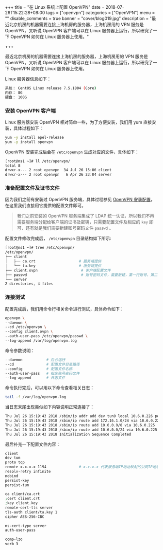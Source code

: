 +++
title = "在 Linux 系统上配置 OpenVPN"
date = 2018-07-26T15:22:28+08:00
tags = ["openvpn"]
categories = ["OpenVPN"]
menu = ""
disable_comments = true
banner = "cover/blog019.jpg"
description = "最近北京机房的机器需要连接上海机房的服务器，上海机房用的 VPN 服务是 OpenVPN。又听说 OpenVPN 客户端可以在 Linux 服务器上运行，所以研究了一下 OpenVPN 如何在 Linux 服务器上使用。"

+++



最近北京机房的机器需要连接上海机房的服务器，上海机房用的 VPN 服务是 OpenVPN。又听说 OpenVPN 客户端可以在 Linux 服务器上运行，所以研究了一下 OpenVPN 如何在 Linux 服务器上使用。

Linux 服务器信息如下：

```bash
系统： CentOS Linux release 7.5.1804 (Core)
内存： 8G
硬盘： 100G
```
### 安装 OpenVPN 客户端
Linux 服务器安装 OpenVPN 相对简单一些，为了方便安装，我们用 yum 直接安装，具体过程如下：

```bash
yum -y install epel-release
yum -y install openvpn
```
OpenVPN 安装完成后会在 `/etc/openvpn` 生成对应的文件，具体如下：

```bash
[root@ns1 ~]# ll /etc/openvpn/
total 8
drwxr-x--- 2 root openvpn  34 Jul 26 15:06 client
drwxr-x--- 2 root openvpn   6 Apr 26 23:04 server
```
### 准备配置文件及证书文件
因为我们之前有安装过 OpenVPN 服务端，具体过程参见 [OpenVPN 安装配置](https://yeaheo.com/2018/07/24/centos-7-%E5%AE%89%E8%A3%85%E9%85%8D%E7%BD%AE-openvpn/)，在这里我们直接用它提供的配置文件即可。

> 我们之前安装的 OpenVPN 服务端集成了 LDAP 统一认证，所以我们不再需要服务端分配给客户端的证书及密钥，只需要配置文件及相应的 `key` 即可，还有就是我们需要新建账号密码文件 `passwd` 。

配置文件修改完成后， `/etc/openvpn` 目录结构如下所示:

```bash
[root@ns1 ~]# tree /etc/openvpn/
/etc/openvpn/
├── client
│   ├── ca.crt                    # 服务端提供
│   └── ta.key                    # 服务端提供
├── client.ovpn                    # 客户端配置文件
├── passwd                         # 账号密码文件，需要新建，第一行账号，第二行是密码
└── server
2 directories, 4 files
```
### 连接测试
配置完成后，我们用命令行相关命令进行测试，具体命令如下：

```bash
openvpn \
--daemon \
--cd /etc/openvpn \
--config client.ovpn \
--auth-user-pass /etc/openvpn/passwd \
--log-append /var/log/openvpn.log
```
命令参数说明：

```bash
--daemon           # 后台运行
--cd               # 配置文件目录路径
--config           # 配置文件名称
--auth-user-pass   # 指定账号密码文件
--log-append       # 日志文件
```
命令执行完后，可以用以下命令查看相关日志：

```bash
tail -f /var/log/openvpn.log
```
当日志末尾出现类似如下内容说明正常连接了：

```bash
Thu Jul 26 15:19:43 2018 /sbin/ip addr add dev tun0 local 10.6.0.226 peer 10.6.0.225
Thu Jul 26 15:19:43 2018 /sbin/ip route add 172.16.1.0/24 via 10.6.0.225
Thu Jul 26 15:19:43 2018 /sbin/ip route add 10.0.0.0/8 via 10.6.0.225
Thu Jul 26 15:19:43 2018 /sbin/ip route add 10.6.0.0/24 via 10.6.0.225
Thu Jul 26 15:19:43 2018 Initialization Sequence Completed
```
最后补充一下配置文件内容：

```bash
client
dev tun
proto tcp
remote x.x.x.x 1194               # x.x.x.x 代表服务端IP地址映射的公网IP地址
resolv-retry infinite
nobind
persist-key
persist-tun
  
ca client/ca.crt
;cert client.crt
;key client.key
remote-cert-tls server
tls-auth client/ta.key 1
cipher AES-256-CBC
  
ns-cert-type server
auth-user-pass
  
comp-lzo
verb 3
```
